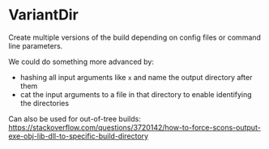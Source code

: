 # VariantDir

Create multiple versions of the build depending on config files or command line parameters.

We could do something more advanced by:

- hashing all input arguments like `x` and name the output directory after them
- cat the input arguments to a file in that directory to enable identifying the directories

Can also be used for out-of-tree builds: https://stackoverflow.com/questions/3720142/how-to-force-scons-output-exe-obj-lib-dll-to-specific-build-directory

